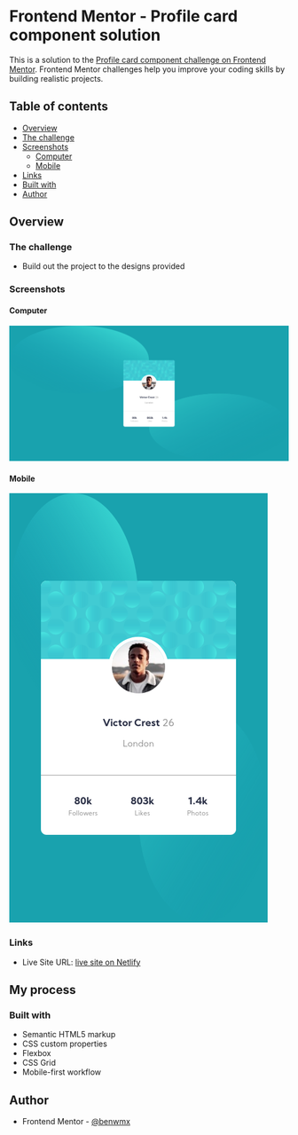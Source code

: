 # Frontend Mentor - Profile card component solution

This is a solution to the [Profile card component challenge on Frontend Mentor](https://www.frontendmentor.io/challenges/profile-card-component-cfArpWshJ). Frontend Mentor challenges help you improve your coding skills by building realistic projects. 

## Table of contents

- [Overview](#overview)
- [The challenge](#the-challenge)
- [Screenshots](#screenshots)
    - [Computer](#computer)
    - [Mobile](#mobile)
- [Links](#links)
- [Built with](#built-with)
- [Author](#author)


## Overview

### The challenge

- Build out the project to the designs provided

### Screenshots

#### Computer

![](./ScreenShots/computer.png)

#### Mobile

![](./ScreenShots/mobile.png)



### Links
- Live Site URL: [live site on Netlify](https://your-live-site-url.com)

## My process

### Built with

- Semantic HTML5 markup
- CSS custom properties
- Flexbox
- CSS Grid
- Mobile-first workflow


## Author


- Frontend Mentor - [@benwmx](https://www.frontendmentor.io/profile/benwmx)

